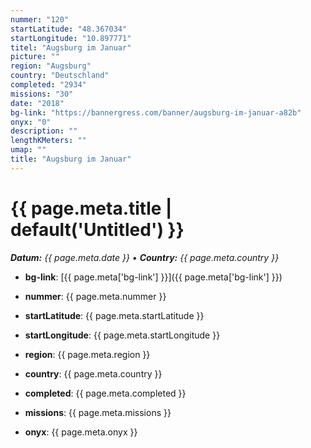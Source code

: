 ```yaml
---
nummer: "120"
startLatitude: "48.367034"
startLongitude: "10.897771"
titel: "Augsburg im Januar"
picture: ""
region: "Augsburg"
country: "Deutschland"
completed: "2934"
missions: "30"
date: "2018"
bg-link: "https://bannergress.com/banner/augsburg-im-januar-a82b"
onyx: "0"
description: ""
lengthKMeters: ""
umap: ""
title: "Augsburg im Januar"
---
```

# {{ page.meta.title | default('Untitled') }}

_**Datum:** {{ page.meta.date }} • **Country:** {{ page.meta.country }}_

- **bg-link**: [{{ page.meta['bg-link'] }}]({{ page.meta['bg-link'] }})

- **nummer**: {{ page.meta.nummer }}
- **startLatitude**: {{ page.meta.startLatitude }}
- **startLongitude**: {{ page.meta.startLongitude }}
- **region**: {{ page.meta.region }}
- **country**: {{ page.meta.country }}
- **completed**: {{ page.meta.completed }}
- **missions**: {{ page.meta.missions }}
- **onyx**: {{ page.meta.onyx }}
